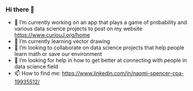 ### Hi there 👋

- 🔭 I’m currently working on an app that plays a game of probability and various data science projects to post on my website https://www.curiouJ.org/home
- 🌱 I’m currently learning vector drawing
- 👯 I’m looking to collaborate on data science projects that help people learn math or save our environment
- 🤔 I’m looking for help in how to get better at connecting with people in data science field
- 📫 How to find me: https://www.linkedin.com/in/naomi-spencer-cpa-19935512/
